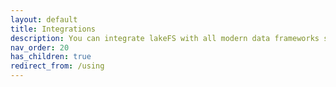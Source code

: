 ```yaml
---
layout: default
title: Integrations
description: You can integrate lakeFS with all modern data frameworks such as Spark, Hive, AWS Athena, Presto, etc.
nav_order: 20
has_children: true
redirect_from: /using
---
```

